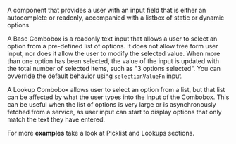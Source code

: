 A component that provides a user with an input field that is either an autocomplete or readonly, accompanied with a listbox of static or dynamic options.

A Base Combobox is a readonly text input that allows a user to select an option from a pre-defined list of options. It does not allow free form user input, nor does it allow the user to modify the selected value. When more than one option has been selected, the value of the input is updated with the total number of selected items, such as "3 options selected". You can ovverride the default behavior using `selectionValueFn` input.

A Lookup Combobox allows user to select an option from a list, but that list can be affected by what the user types into the input of the Combobox. This can be useful when the list of options is very large or is asynchronously fetched from a service, as user input can start to display options that only match the text they have entered.

For more **examples** take a look at <a routerLink="/components/picklist">Picklist</a> and <a routerLink="/components/lookups">Lookups</a> sections.